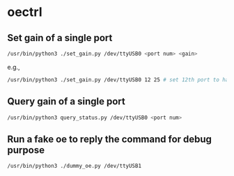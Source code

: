 # oectrl

## Set gain of a single port
```bash
/usr/bin/python3 ./set_gain.py /dev/ttyUSB0 <port num> <gain>
```

e.g., 
```bash
/usr/bin/python3 ./set_gain.py /dev/ttyUSB0 12 25 # set 12th port to have a gain of 25
```

## Query gain of a single port
```bash
/usr/bin/python3 query_status.py /dev/ttyUSB0 <port num>
```

## Run a fake oe to reply the command for debug purpose
```bash
/usr/bin/python3 ./dummy_oe.py /dev/ttyUSB1
```
